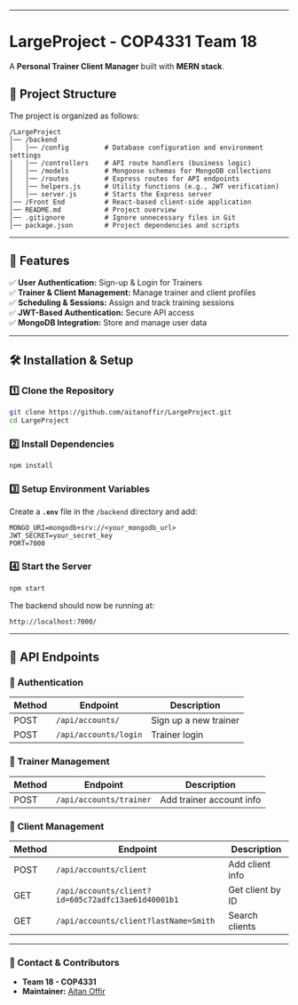 
---

# **LargeProject - COP4331 Team 18**
A **Personal Trainer Client Manager** built with **MERN stack**.

## **📂 Project Structure**
The project is organized as follows:

```
/LargeProject
│── /backend
│   │── /config         # Database configuration and environment settings
│   │── /controllers    # API route handlers (business logic)
│   │── /models         # Mongoose schemas for MongoDB collections
│   │── /routes         # Express routes for API endpoints
│   │── helpers.js      # Utility functions (e.g., JWT verification)
│   │── server.js       # Starts the Express server
│── /Front End          # React-based client-side application 
│── README.md           # Project overview
│── .gitignore          # Ignore unnecessary files in Git
│── package.json        # Project dependencies and scripts
```

---

## **🚀 Features**
✅ **User Authentication:** Sign-up & Login for Trainers  
✅ **Trainer & Client Management:** Manage trainer and client profiles  
✅ **Scheduling & Sessions:** Assign and track training sessions  
✅ **JWT-Based Authentication:** Secure API access  
✅ **MongoDB Integration:** Store and manage user data  

---

## **🛠️ Installation & Setup**
### **1️⃣ Clone the Repository**
```sh
git clone https://github.com/aitanoffir/LargeProject.git
cd LargeProject
```

### **2️⃣ Install Dependencies**
```sh
npm install
```

### **3️⃣ Setup Environment Variables**
Create a **`.env`** file in the `/backend` directory and add:
```
MONGO_URI=mongodb+srv://<your_mongodb_url>
JWT_SECRET=your_secret_key
PORT=7000
```

### **4️⃣ Start the Server**
```sh
npm start
```
The backend should now be running at:
```
http://localhost:7000/
```

---

## **📡 API Endpoints**
### **🔹 Authentication**
| Method | Endpoint        | Description              |
|--------|----------------|--------------------------|
| POST   | `/api/accounts/` | Sign up a new trainer    |
| POST   | `/api/accounts/login` | Trainer login |

### **🔹 Trainer Management**
| Method | Endpoint          | Description                    |
|--------|------------------|--------------------------------|
| POST   | `/api/accounts/trainer` | Add trainer account info |

### **🔹 Client Management**
| Method | Endpoint         | Description                   |
|--------|-----------------|-------------------------------|
| POST   | `/api/accounts/client` | Add client info |
| GET    | `/api/accounts/client?id=605c72adfc13ae61d40001b1` | Get client by ID |
| GET    | `/api/accounts/client?lastName=Smith` | Search clients |

---

### **📧 Contact & Contributors**
- **Team 18 - COP4331**
- **Maintainer:** [Aitan Offir](https://github.com/aitanoffir)

